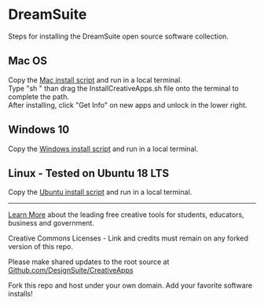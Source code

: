 # DreamSuite

Steps for installing the DreamSuite open source software collection.   

## Mac OS

Copy the [Mac install script](MacOS/InstallCreativeApps.sh) and run in a local terminal.  
Type "sh " than drag the InstallCreativeApps.sh file onto the terminal to complete the path.  
After installing, click "Get Info" on new apps and unlock in the lower right.  

## Windows 10
Copy the [Windows install script](Windows/InstallCreativeApps.ps1) and run in a local terminal. 

## Linux - Tested on Ubuntu 18 LTS
Copy the [Ubuntu install script](Ubuntu/InstallCreativeApps.sh) and run in a local terminal.  

-----
[Learn More](https://dreamstudio.com/creative/#suite) about the leading free creative tools for students, educators, business and government.  

Creative Commons Licenses - Link and credits must remain on any forked version of this repo.  

Please make shared updates to the root source at [Github.com/DesignSuite/CreativeApps](https://Github.com/DesignSuite/creative)  

Fork this repo and host under your own domain.  Add your favorite software installs!


